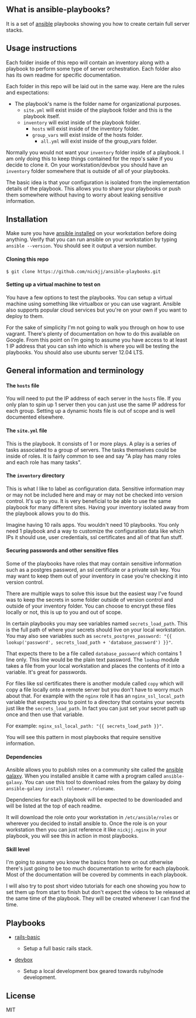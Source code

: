 ## What is ansible-playbooks?

It is a set of [ansible](http://www.ansible.com/home) playbooks showing you how to create certain full server stacks.

## Usage instructions

Each folder inside of this repo will contain an inventory along with a playbook to perform some type of server orchestration. Each folder also has its own readme for specific documentation.

Each folder in this repo will be laid out in the same way. Here are the rules and expectations:

- The playbook's name is the folder name for organizational purposes.
  - `site.yml` will exist inside of the playbook folder and this is the playbook itself.
  - `inventory` will exist inside of the playbook folder.
    - `hosts` will exist inside of the inventory folder.
    - `group_vars` will exist inside of the hosts folder.
      - `all.yml` will exist inside of the group_vars folder.

Normally you would not want your `inventory` folder inside of a playbook. I am only doing this to keep things contained for the repo's sake if you decide to clone it. On your workstation/devbox you should have an `inventory` folder somewhere that is outside of all of your playbooks.

The basic idea is that your configuration is isolated from the implementation details of the playbook. This allows you to share your playbooks or push them somewhere without having to worry about leaking sensitive information.

## Installation

Make sure you have [ansible installed](http://docs.ansible.com/intro_installation.html) on your workstation before doing anything. Verify that you can run ansible on your workstation by typing `ansible --version`. You should see it output a version number.

#### Cloning this repo

`$ git clone https://github.com/nickjj/ansible-playbooks.git`

#### Setting up a virtual machine to test on

You have a few options to test the playbooks. You can setup a virtual machine using something like virtualbox or you can use vagrant. Ansible also supports popular cloud services but you're on your own if you want to deploy to them.

For the sake of simplicity I'm not going to walk you through on how to use vagrant. There's plenty of documentation on how to do this available on Google. From this point on I'm going to assume you have access to at least 1 IP address that you can ssh into which is where you will be testing the playbooks. You should also use ubuntu server 12.04 LTS.

## General information and terminology

#### The `hosts` file

You will need to put the IP address of each server in the `hosts` file. If you only plan to spin up 1 server then you can just use the same IP address for each group. Setting up a dynamic hosts file is out of scope and is well documented elsewhere.

#### The `site.yml` file

This is the playbook. It consists of 1 or more plays. A play is a series of tasks associated to a group of servers. The tasks themselves could be inside of roles. It is fairly common to see and say "A play has many roles and each role has many tasks".

#### The `inventory` directory

This is what I like to label as configuration data. Sensitive information may or may not be included here and may or may not be checked into version control. It's up to you. It is very beneficial to be able to use the same playbook for many different sites. Having your inventory isolated away from the playbook allows you to do this.

Imagine having 10 rails apps. You wouldn't need 10 playbooks. You only need 1 playbook and a way to customize the configuration data like which IPs it should use, user credentials, ssl certificates and all of that fun stuff.

#### Securing passwords and other sensitive files

Some of the playbooks have roles that may contain sensitive information such as a postgres password, an ssl certificate or a private ssh key. You may want to keep them out of your inventory in case you're checking it into version control.

There are multiple ways to solve this issue but the easiest way I've found was to keep the secrets in some folder outside of version control and outside of your inventory folder. You can choose to encrypt these files locally or not, this is up to you and out of scope.

In certain playbooks you may see variables named `secrets_load_path`. This is the full path of where your secrets should live on your local workstation. You may also see variables such as `secrets_postgres_password: "{{ lookup('password', secrets_load_path + 'database_password') }}"`.

That expects there to be a file called `database_password` which contains 1 line only. This line would be the plain text password. The `lookup` module takes a file from your local workstation and places the contents of it into a variable. It's great for passwords.

For files like ssl certificates there is another module called `copy` which will copy a file locally onto a remote server but you don't have to worry much about that. For example with the `nginx` role it has an `nginx_ssl_local_path` variable that expects you to point to a directory that contains your secrets just like the `secrets_load_path`. In fact you can just set your secret path up once and then use that variable.

For example: `nginx_ssl_local_path: "{{ secrets_load_path }}"`.

You will see this pattern in most playbooks that require sensitive information.

#### Dependencies

Ansible allows you to publish roles on a community site called the [ansible galaxy](https://galaxy.ansible.com/). When you installed ansible it came with a program called `ansible-galaxy`. You can use this tool to download roles from the galaxy by doing `ansible-galaxy install roleowner.rolename`.

Dependencies for each playbook will be expected to be downloaded and will be listed at the top of each readme.

It will download the role onto your workstation in `/etc/ansible/roles` or wherever you decided to install ansible to. Once the role is on your workstation then you can just reference it like `nickjj.nginx` in your playbook, you will see this in action in most playbooks.

#### Skill level

I'm going to assume you know the basics from here on out otherwise there's just going to be too much documentation to write for each playbook. Most of the documentation will be covered by comments in each playbook.

I will also try to post short video tutorials for each one showing you how to set them up from start to finish but don't expect the videos to be released at the same time of the playbook. They will be created whenever I can find the time.

## Playbooks

- [rails-basic](https://github.com/nickjj/ansible-playbooks/tree/master/rails-basic)
  - Setup a full basic rails stack.

- [devbox](https://github.com/nickjj/ansible-playbooks/tree/master/devbox)
  - Setup a local development box geared towards ruby/node development.

## License

MIT